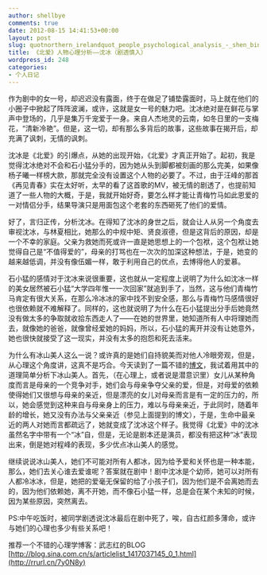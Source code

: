 ```yaml
---
author: shellbye
comments: true
date: 2012-08-15 14:41:53+00:00
layout: post
slug: quotnorthern_irelandquot_people_psychological_analysis_-_shen_bing_spoilers_shenru
title: 《北爱》人物心理分析——沈冰（剧透慎入）
wordpress_id: 248
categories:
- 个人日记
---
```


作为剧中的女一号，却迟迟没有露面，终于在做足了铺垫露面时，马上就在他们的小圈子中掀起了阵阵波澜，或许，这就是女一号的魅力吧。沈冰绝对是在鲜花与掌声中登场的，几乎是集万千宠爱于一身。来自人杰地灵的云南，如冬日里的一支梅花，“清新冷艳”。但是，这一切，却有那么多背后的故事，这些故事在揭开后，却充满了讽刺，无情的讽刺。

沈冰是《北爱》的引爆点，从她的出现开始，《北爱》才真正开始了。起初，我是觉得沈冰绝对不会和石小猛分手的，因为她从头到脚都被刻画的那么完美，如果像杨子曦一样榜大款，那就完全没有设置这个人物的必要了。不过，由于汪峰的那首《再见青春》实在太好听，太早的看了这首歌的MV，被无情的剧透了，也提前知道了一些人物的大概，于是，我就开始好奇，要怎么样才能让青梅竹马如此恩爱的一对情侣分手，结果导演只是用面包这个老套的东西砸死了他们的爱情。

好了，言归正传，分析沈冰。在得知了沈冰的身世之后，就会让人从另一个角度去审视沈冰，与林夏相比，她那么的中规中矩、贤良淑德，但是这背后的原因，却是一个不幸的家庭。父亲为救她而死或许一直是她思想上的一个包袱，这个包袱让她觉得自己是“不值得爱的”，母亲的打骂也在一次次的加深这种想法，于是，她变的越来越低调，并没有像伍媚一样，敢于利用自己的优点，去博得他人的爱慕。

石小猛的感情对于沈冰来说很重要，这也就从一定程度上说明了为什么如沈冰一样的美女居然被石小猛“大学四年惟一一次回家”就追到手了，当然，这与他们青梅竹马肯定有很大关系，在那么冷冰冰的家中找不到安全感，那么与青梅竹马感情很好也很依赖就不难解释了。同样的，这也就说明了为什么在石小猛提出分手后她竟然没有做太多的争取就收拾东西走人了——在她的世界里，她知道所有人中将理她而去，就像她的爸爸，就像曾经爱她的妈妈，所以，石小猛的离开并没有让她意外，她也很快就接受了这一现实，并没有太多的抱怨和死去活来。

为什么有冰山美人这么一说？或许真的是她们自持貌美而对他人冷眼旁观，但是，从心理这个角度讲，这真不是巧合。今天读到了一篇不错的[博文](http://rrurl.cn/1yQH73)，我试着用其中的道理简单分析下冰山美人。首先，（在心理上，或者说是潜意识里）女儿从某种角度而言是母亲的一个竞争对手，她们会与母亲争夺父亲的爱，但是，对母爱的依赖使得她们又很想与母亲的亲近，但是漂亮的女儿对母亲而言是有一定的压力的，所以，她会感觉到这种来自与母亲身上的压力，难以与母亲亲近，于此同时，随着年龄的增长，她又没有办法与父亲亲近（参见上面提到的博文），于是，生命中最亲近的两人对她而言都疏远了，她就变成了沈冰这个样子。我觉得《北爱》中的沈冰虽然名字中带有一个“冰”自，但是，无论是剧本还是演员，都没有把这种“冰”表现出来，倒是她对程峰的表现，多少优点冰山美人的感觉。

继续说说冰山美人，她们不可能对所有人都冰，因为给予爱和关怀也是一种本能，那么，她们去关心谁去爱谁呢？答案就在剧中！剧中沈冰是个幼师，她可以对所有人都冷冰冰，但是，她把的爱毫无保留的给了小孩子们，因为他们是不会离她而去的，因为他们依赖她，离不开她，而不像石小猛一样，总是会在某个未知的时候，因为某些原因，突然离去。

PS:中午吃饭时，被同学剧透说沈冰最后在剧中死了，唉，自古红颜多薄命，或许与她们的心理也多少有些关系吧！

推荐一个不错的心理学博客：武志红的BLOG  [http://blog.sina.com.cn/s/articlelist_1417037145_0_1.html](http://rrurl.cn/7y0N8y)

  

